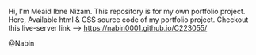 Hi, I'm Meaid Ibne Nizam. This repository is for my own portfolio project. Here, Available html & CSS source code of my portfolio project. Checkout this live-server link --> 
https://nabin0001.github.io/C223055/

@Nabin
